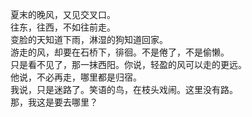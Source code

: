 夏末的晚风，又见交叉口。<br/>
往东，往西，不如往前走。<br/>
变脸的天知道下雨，淋湿的狗知道回家。<br/>
游走的风，却要在石桥下，徘徊。不是倦了，不是偷懒。<br/>
只是看不见了，那一抹西阳。你说，轻盈的风可以走的更远。<br/>
他说，不必再走，哪里都是归宿。<br/>
我说，只是迷路了。笑语的鸟，在枝头戏闹。这里没有路。<br/>
那，我这是要去哪里？<br/>